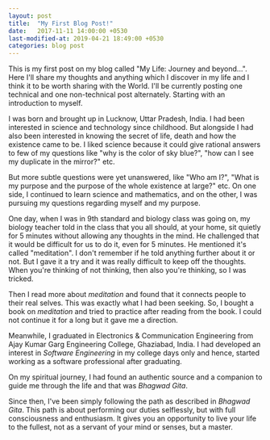 ```yaml
---
layout: post
title:  "My First Blog Post!"
date:   2017-11-11 14:00:00 +0530
last-modified-at: 2019-04-21 18:49:00 +0530
categories: blog post
---
```

This is my first post on my blog called "My Life: Journey and beyond...". Here I'll share my thoughts and
anything which I discover in my life and I think it to be worth sharing with the World.
I'll be currently posting one technical and one non-technical post alternately. Starting with an introduction to
myself.

I was born and brought up in Lucknow, Uttar Pradesh, India. I had been interested in science and technology since childhood.
But alongside I had also been interested in knowing the secret of life, death and how the existence came to be.
I liked science because it could give rational answers to few of my questions like "why is the color of sky blue?",
"how can I see my duplicate in the mirror?" etc.

But more subtle questions were yet unanswered, like "Who am I?", "What is my purpose and the purpose of the whole
existence at large?" etc. On one side, I continued to learn science and mathematics, and on the other, I was pursuing
my questions regarding myself and my purpose.

One day, when I was in 9th standard and biology class was going on,
my biology teacher told in the class that you all should, at your home, sit quietly for 5 minutes without allowing any
thoughts in the mind. He challenged that it would be difficult for us to do it, even for 5 minutes. He mentioned it's
called "meditation". I don't remember if he told anything further about it or not. But I gave it a try and it was really
difficult to keep off the thoughts. When you're thinking of not thinking, then also you're thinking, so I was tricked.

Then I read more about *meditation* and found that it connects people to their real selves. This was exactly
what I had been seeking. So, I bought a book on *meditation* and tried to practice after reading from the book.
I could not continue it for a long but it gave me a direction.

Meanwhile, I graduated in Electronics & Communication Engineering from Ajay Kumar Garg Engineering College,
Ghaziabad, India. I had developed an interest in *Software Engineering* in my college days only and hence, started
working as a software professional after graduating.

On my spiritual journey, I had found an authentic source and a companion to guide me through the life and that was
*Bhagwad Gita*.

Since then, I've been simply following the path as described in *Bhagwad Gita*. This path is about performing our
duties selflessly, but with full consciousness and enthusiasm. It gives you an opportunity to live your life to
the fullest, not as a servant of your mind or senses, but a master.
